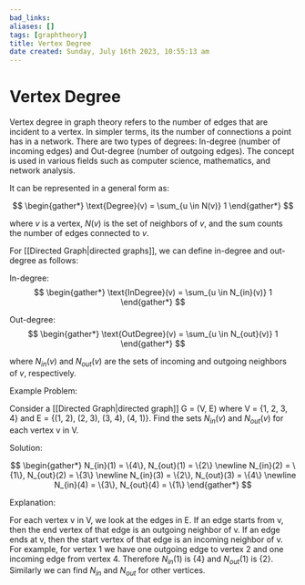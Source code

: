 ```yaml
---
bad_links: 
aliases: []
tags: [graphtheory]
title: Vertex Degree
date created: Sunday, July 16th 2023, 10:55:13 am
---
```

# Vertex Degree

Vertex degree in graph theory refers to the number of edges that are incident to a vertex. In simpler terms, its the number of connections a point has in a network. There are two types of degrees: In-degree (number of incoming edges) and Out-degree (number of outgoing edges). The concept is used in various fields such as computer science, mathematics, and network analysis.

It can be represented in a general form as:

$$
\begin{gather*} 
\text{Degree}(v) = \sum_{u \in N(v)} 1
\end{gather*}
$$

where $v$ is a vertex, $N(v)$ is the set of neighbors of $v$, and the sum counts the number of edges connected to $v$.

For [[Directed Graph|directed graphs]], we can define in-degree and out-degree as follows:

In-degree:
$$
\begin{gather*} 
\text{InDegree}(v) = \sum_{u \in N_{in}(v)} 1
\end{gather*}
$$

Out-degree:
$$
\begin{gather*} 
\text{OutDegree}(v) = \sum_{u \in N_{out}(v)} 1
\end{gather*}
$$

where $N_{in}(v)$ and $N_{out}(v)$ are the sets of incoming and outgoing neighbors of $v$, respectively.

Example Problem:

Consider a [[Directed Graph|directed graph]] G = (V, E) where V = {1, 2, 3, 4} and E = {(1, 2), (2, 3), (3, 4), (4, 1)}. Find the sets $N_{in}(v)$ and $N_{out}(v)$ for each vertex v in V.

Solution:

$$
\begin{gather*} 
N_{in}(1) = \{4\}, N_{out}(1) = \{2\} \newline
N_{in}(2) = \{1\}, N_{out}(2) = \{3\} \newline
N_{in}(3) = \{2\}, N_{out}(3) = \{4\} \newline
N_{in}(4) = \{3\}, N_{out}(4) = \{1\}
\end{gather*}
$$

Explanation:

For each vertex v in V, we look at the edges in E. If an edge starts from v, then the end vertex of that edge is an outgoing neighbor of v. If an edge ends at v, then the start vertex of that edge is an incoming neighbor of v. For example, for vertex 1 we have one outgoing edge to vertex 2 and one incoming edge from vertex 4. Therefore $N_{in}(1)$ is {4} and $N_{out}(1)$ is {2}. Similarly we can find $N_{in}$ and $N_{out}$ for other vertices.
